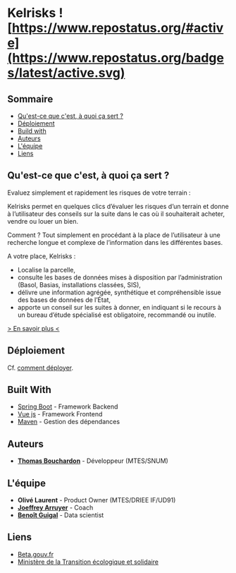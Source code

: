 # Kelrisks ![https://www.repostatus.org/#active](https://www.repostatus.org/badges/latest/active.svg)

## Sommaire

* [Qu'est-ce que c'est, à quoi ça sert ?](#quest-ce-que-cest--quoi-a-sert-)
* [Déploiement](#dploiement)
* [Build with](#built-with)
* [Auteurs](#auteurs)
* [L'équipe](#lquipe)
* [Liens](#liens)

## Qu'est-ce que c'est, à quoi ça sert ?

Evaluez simplement et rapidement les risques de votre terrain :

Kelrisks permet en quelques clics d’évaluer les risques d’un terrain et donne à l’utilisateur des conseils sur la suite dans le cas où il souhaiterait acheter, vendre ou louer un bien.

Comment ? Tout simplement en procédant à la place de l’utilisateur à une recherche longue et complexe de l’information dans les différentes bases.

A votre place, Kelrisks :

* Localise la parcelle,
* consulte les bases de données mises à disposition par l’administration (Basol, Basias, installations classées, SIS),
* délivre une information agrégée, synthétique et compréhensible issue des bases de données de l’État,
* apporte un conseil sur les suites à donner, en indiquant si le recours à un bureau d’étude spécialisé est obligatoire, recommandé ou inutile.

[> En savoir plus <](more.md)

## Déploiement

Cf. [comment déployer](deploy.md).

## Built With

* [Spring Boot](https://spring.io/projects/spring-boot) - Framework Backend
* [Vue js](https://vuejs.org/) - Framework Frontend
* [Maven](https://maven.apache.org/) - Gestion des dépendances

## Auteurs

* **[Thomas Bouchardon](https://github.com/alfabouch)** - Développeur (MTES/SNUM)

## L'équipe

* **Olivé Laurent** - Product Owner (MTES/DRIEE IF/UD91)
* **[Joeffrey Arruyer](https://frontier.team)** - Coach
* **[Benoît Guigal](https://github.com/benoitguigal)** - Data scientist

## Liens

* [Beta.gouv.fr](https://beta.gouv.fr/)
* [Ministère de la Transition écologique et solidaire](https://www.ecologique-solidaire.gouv.fr/)
